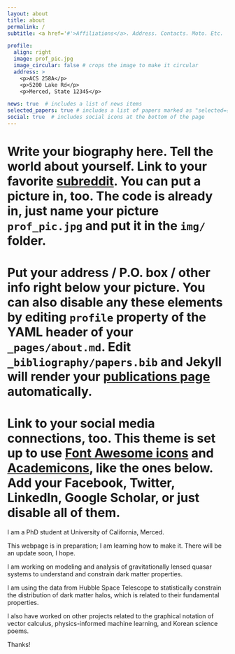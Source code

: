 ```yaml
---
layout: about
title: about
permalink: /
subtitle: <a href='#'>Affiliations</a>. Address. Contacts. Moto. Etc.

profile:
  align: right
  image: prof_pic.jpg
  image_circular: false # crops the image to make it circular
  address: >
    <p>ACS 258A</p>
    <p>5200 Lake Rd</p>
    <p>Merced, State 12345</p>

news: true  # includes a list of news items
selected_papers: true # includes a list of papers marked as "selected={true}"
social: true  # includes social icons at the bottom of the page
---
```


# Write your biography here. Tell the world about yourself. Link to your favorite [subreddit](http://reddit.com). You can put a picture in, too. The code is already in, just name your picture `prof_pic.jpg` and put it in the `img/` folder.

# Put your address / P.O. box / other info right below your picture. You can also disable any these elements by editing `profile` property of the YAML header of your `_pages/about.md`. Edit `_bibliography/papers.bib` and Jekyll will render your [publications page](/al-folio/publications/) automatically.

# Link to your social media connections, too. This theme is set up to use [Font Awesome icons](http://fortawesome.github.io/Font-Awesome/) and [Academicons](https://jpswalsh.github.io/academicons/), like the ones below. Add your Facebook, Twitter, LinkedIn, Google Scholar, or just disable all of them.

I am a PhD student at University of California, Merced.

This webpage is in preparation; I am learning how to make it. There will be an update soon, I hope.

I am working on modeling and analysis of gravitationally lensed quasar systems to understand and constrain dark matter properties.

I am using the data from Hubble Space Telescope to statistically constrain the distribution of dark matter halos, which is related to their fundamental properties.

I also have worked on other projects related to the graphical notation of vector calculus, physics-informed machine learning, and Korean science poems.

Thanks!
